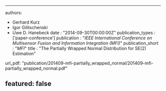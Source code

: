 ---

authors:
- Gerhard Kurz
- Igor Gilitschenski
- Uwe D. Hanebeck
date : "2014-09-30T00:00:00Z"
publication_types : ['paper-conference']
publication : "*IEEE International Conference on Multisensor Fusion and Information Integration (MFI)*"
publication_short : "*MFI*"
title : "The Partially Wrapped Normal Distribution for SE(2) Estimation"

url_pdf: "publication/201409-mfi-partially_wrapped_normal/201409-mfi-partially_wrapped_normal.pdf"

featured: false
---